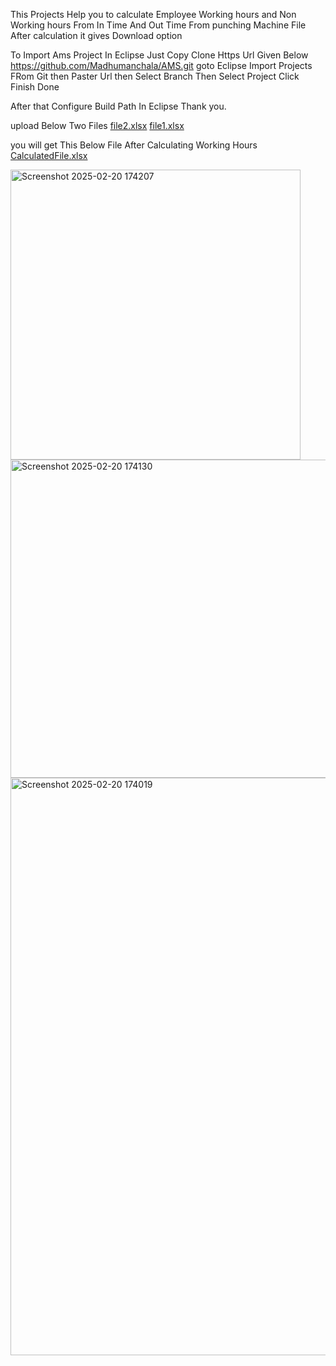 
This Projects Help you to calculate Employee Working hours and Non Working hours From In Time And Out Time From punching Machine File After calculation it gives Download option 

To Import Ams Project In Eclipse Just Copy Clone Https Url Given Below 
https://github.com/Madhumanchala/AMS.git
goto Eclipse Import Projects FRom Git 
then Paster Url 
then Select Branch Then Select Project Click Finish Done 

After that Configure Build Path In Eclipse 
Thank you.


upload Below Two Files 
[file2.xlsx](https://github.com/user-attachments/files/18886311/file2.xlsx)
[file1.xlsx](https://github.com/user-attachments/files/18886310/file1.xlsx)

you will get This Below File After Calculating Working Hours 
[CalculatedFile.xlsx](https://github.com/user-attachments/files/18886337/CalculatedFile.xlsx)

<img width="464" alt="Screenshot 2025-02-20 174207" src="https://github.com/user-attachments/assets/fa78b6be-6fdd-46f4-8568-173926298818" />
<img width="509" alt="Screenshot 2025-02-20 174130" src="https://github.com/user-attachments/assets/31987ff7-3f25-4d73-a89c-28c79edf919c" />
<img width="924" alt="Screenshot 2025-02-20 174019" src="https://github.com/user-attachments/assets/6df08572-0b06-44ac-a745-e11630c657be" />
